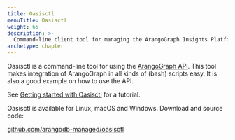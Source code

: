 ```yaml
---
title: Oasisctl
menuTitle: Oasisctl
weight: 65
description: >-
  Command-line client tool for managing the ArangoGraph Insights Platform
archetype: chapter
---
```

Oasisctl is a command-line tool for using the [ArangoGraph API](../../develop/http/_index.md).
This tool makes integration of ArangoGraph in all kinds of (bash) scripts easy.
It is also a good example on how to use the API.

See [Getting started with Oasisctl](../arangograph-api/getting-started.md) for a
tutorial.

Oasisctl is available for Linux, macOS and Windows.
Download and source code:

[github.com/arangodb-managed/oasisctl](https://github.com/arangodb-managed/oasisctl/)
